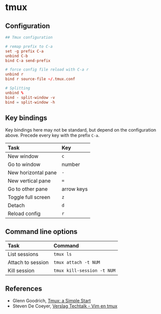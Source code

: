 # tmux

## Configuration

```conf
## Tmux configuration

# remap prefix to C-a
set -g prefix C-a
unbind C-b
bind C-a send-prefix

# force config file reload with C-a r
unbind r
bind r source-file ~/.tmux.conf

# Splitting
unbind %
bind - split-window -v
bind = split-window -h

```

## Key bindings

Key bindings here may not be standard, but depend on the configuration above. Precede every key with the prefix `C-a`.

| Task                | Key        |
| :---                | :---       |
| New window          | `c`        |
| Go to window        | number     |
| New horizontal pane | `-`        |
| New vertical pane   | `=`        |
| Go to other pane    | arrow keys |
| Toggle full screen  | `z`        |
| Detach              | `d`        |
| Reload config       | `r`        |

## Command line options


| Task              | Command                    |
| :---              | :---                       |
| List sessions     | `tmux ls`                  |
| Attach to session | `tmux attach -t NUM`       |
| Kill session      | `tmux kill-session -t NUM` |

## References

- Glenn Goodrich, [Tmux: a Simple Start](https://www.sitepoint.com/tmux-a-simple-start/)
- Steven De Coeyer, [Verslag Techtalk - Vim en tmux](https://www.openminds.be/nl/blog/detail/verslag-techtak-vim-en-tmux)
